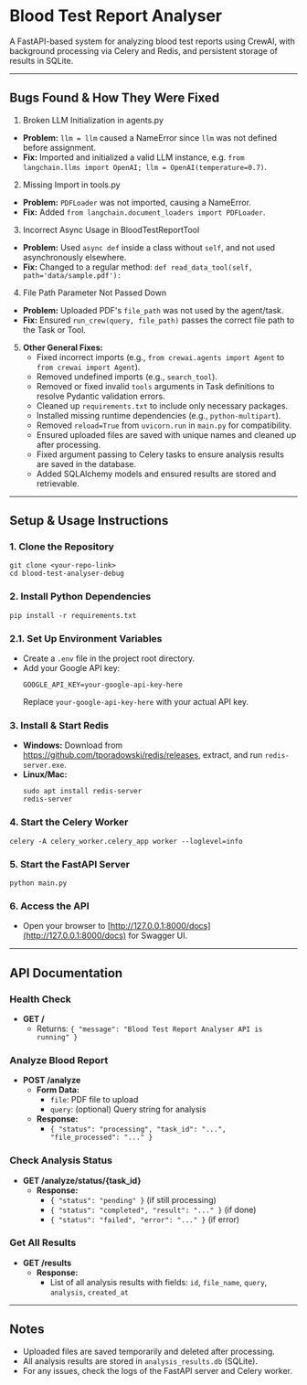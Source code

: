 # Blood Test Report Analyser

A FastAPI-based system for analyzing blood test reports using CrewAI, with background processing via Celery and Redis, and persistent storage of results in SQLite.

---

##  Bugs Found & How They Were Fixed

1.  Broken LLM Initialization in agents.py
   - **Problem:** `llm = llm` caused a NameError since `llm` was not defined before assignment.
   - **Fix:** Imported and initialized a valid LLM instance, e.g. `from langchain.llms import OpenAI; llm = OpenAI(temperature=0.7)`.

2.  Missing Import in tools.py
   - **Problem:** `PDFLoader` was not imported, causing a NameError.
   - **Fix:** Added `from langchain.document_loaders import PDFLoader`.

3.  Incorrect Async Usage in BloodTestReportTool
   - **Problem:** Used `async def` inside a class without `self`, and not used asynchronously elsewhere.
   - **Fix:** Changed to a regular method: `def read_data_tool(self, path='data/sample.pdf'):`

4.  File Path Parameter Not Passed Down
   - **Problem:** Uploaded PDF's `file_path` was not used by the agent/task.
   - **Fix:** Ensured `run_crew(query, file_path)` passes the correct file path to the Task or Tool.

5. **Other General Fixes:**
   - Fixed incorrect imports (e.g., `from crewai.agents import Agent` to `from crewai import Agent`).
   - Removed undefined imports (e.g., `search_tool`).
   - Removed or fixed invalid `tools` arguments in Task definitions to resolve Pydantic validation errors.
   - Cleaned up `requirements.txt` to include only necessary packages.
   - Installed missing runtime dependencies (e.g., `python-multipart`).
   - Removed `reload=True` from `uvicorn.run` in `main.py` for compatibility.
   - Ensured uploaded files are saved with unique names and cleaned up after processing.
   - Fixed argument passing to Celery tasks to ensure analysis results are saved in the database.
   - Added SQLAlchemy models and ensured results are stored and retrievable.

---

##  Setup & Usage Instructions

### 1. Clone the Repository
```
git clone <your-repo-link>
cd blood-test-analyser-debug
```

### 2. Install Python Dependencies
```
pip install -r requirements.txt
```

### 2.1. Set Up Environment Variables

- Create a `.env` file in the project root directory.
- Add your Google API key:
  ```
  GOOGLE_API_KEY=your-google-api-key-here
  ```
  Replace `your-google-api-key-here` with your actual API key.

### 3. Install & Start Redis
- **Windows:** Download from https://github.com/tporadowski/redis/releases, extract, and run `redis-server.exe`.
- **Linux/Mac:**
  ```
  sudo apt install redis-server
  redis-server
  ```

### 4. Start the Celery Worker
```
celery -A celery_worker.celery_app worker --loglevel=info
```

### 5. Start the FastAPI Server
```
python main.py
```

### 6. Access the API
- Open your browser to [http://127.0.0.1:8000/docs](http://127.0.0.1:8000/docs) for Swagger UI.

---

##  API Documentation

### **Health Check**
- **GET /**
  - Returns: `{ "message": "Blood Test Report Analyser API is running" }`

### **Analyze Blood Report**
- **POST /analyze**
  - **Form Data:**
    - `file`: PDF file to upload
    - `query`: (optional) Query string for analysis
  - **Response:**
    - `{ "status": "processing", "task_id": "...", "file_processed": "..." }`

### **Check Analysis Status**
- **GET /analyze/status/{task_id}**
  - **Response:**
    - `{ "status": "pending" }` (if still processing)
    - `{ "status": "completed", "result": "..." }` (if done)
    - `{ "status": "failed", "error": "..." }` (if error)

### **Get All Results**
- **GET /results**
  - **Response:**
    - List of all analysis results with fields: `id`, `file_name`, `query`, `analysis`, `created_at`

---

##  Notes
- Uploaded files are saved temporarily and deleted after processing.
- All analysis results are stored in `analysis_results.db` (SQLite).
- For any issues, check the logs of the FastAPI server and Celery worker.
